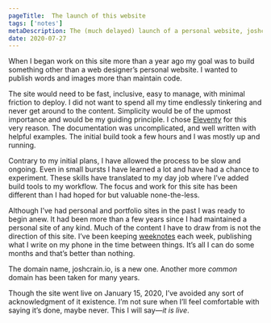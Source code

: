 ```yaml
---
pageTitle:  The launch of this website
tags: ['notes']
metaDescription: The (much delayed) launch of a personal website, joshcrain.io. 
date: 2020-07-27
---
```

<span class="dropcap">W</span>hen I began work on this site more than a year ago my goal was to build something other than a web designer’s personal website. I wanted to publish words and images more than maintain code. 

The site would need to be fast, inclusive, easy to manage, with minimal friction to deploy. I did not want to spend all my time endlessly tinkering and never get around to the content. Simplicity would be of the upmost importance and would be my guiding principle. I chose [Eleventy](https://www.11ty.dev/) for this very reason. The documentation was uncomplicated, and well written with helpful examples. The initial build took a few hours and I was mostly up and running. 

Contrary to my initial plans, I have allowed the process to be slow and ongoing. Even in small bursts I have learned a lot and have had a chance to experiment. These skills have translated to my day job where I’ve added build tools to my workflow. The focus and work for this site has been different than I had hoped for but valuable none-the-less.

Although I’ve had personal and portfolio sites in the past I was ready to begin anew. It had been more than a few years since I had maintained a personal site of any kind. Much of the content I have to draw from is not the direction of this site. I’ve been keeping [weeknotes](/tags/weeknotes/) each week, publishing what I write on my phone in the time between things. It’s all I can do some months and that’s better than nothing. 

The domain name, joshcrain.io, is a new one. Another more _common_ domain has been taken for many years. 

Though the site went live on January 15, 2020, I’ve avoided any sort of acknowledgment of it existence. I’m not sure when I’ll feel comfortable with saying it’s done, maybe never. This I will say—_it is live_.

